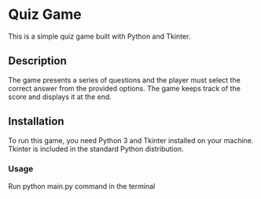 # Quiz Game

This is a simple quiz game built with Python and Tkinter.

## Description

The game presents a series of questions and the player must select the correct answer from the provided options. The game keeps track of the score and displays it at the end.

## Installation

To run this game, you need Python 3 and Tkinter installed on your machine. Tkinter is included in the standard Python distribution.

### Usage
Run python main.py command in the terminal

